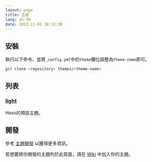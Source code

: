 ```yaml
---
layout: page
title: 主題
lang: zh-TW
date: 2012-11-01 18:13:30
---
```


## 安裝

執行以下命令，並將`_config.yml`中的`theme`欄位調整為`theme-name`即可。

``` bash
git clone <repository> themes/<theme-name>
```

## 列表

### [light]

Hexo的預設主題。

## 開發

參考 [主題開發](../docs/theme-development.html) 以獲得更多資訊。

若想要將你開發的主題列於此頁面，請在 [Wiki] 中加入你的主題。

[light]: https://github.com/tommy351/hexo-theme-light
[Wiki]: https://github.com/tommy351/hexo/wiki/Themes
